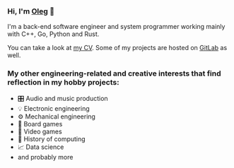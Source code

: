### Hi, I'm [Oleg](https://keyoxide.org/hkp/12E87E3B10361CD9D18C279C150BCCE50E7D2580) 👋

I'm a back-end software engineer and system programmer working mainly with C++, Go, Python and Rust.

You can take a look at [my CV](https://github.com/oevseev/oevseev/raw/master/cv.pdf). Some of my projects are hosted on [GitLab](https://gitlab.com/oevseev) as well.

### My other engineering-related and creative interests that find reflection in my hobby projects:

- 🎛 Audio and music production
- 💡 Electronic engineering
- ⚙️ Mechanical engineering
- 🎲 Board games
- 👾 Video games
- 💾 History of computing
- 📈 Data science
- and probably more
